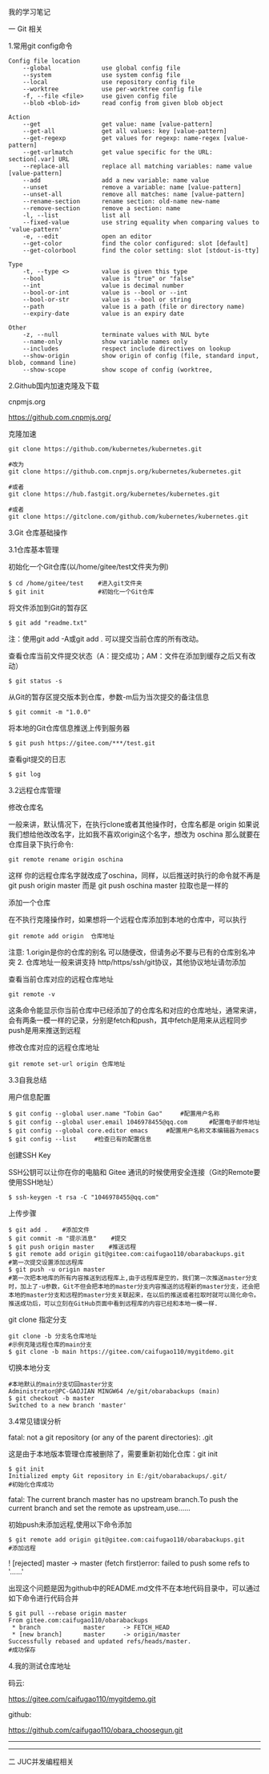 我的学习笔记

一 Git 相关

1.常用git config命令

    Config file location
        --global              use global config file
        --system              use system config file
        --local               use repository config file
        --worktree            use per-worktree config file
        -f, --file <file>     use given config file
        --blob <blob-id>      read config from given blob object
    
    Action
        --get                 get value: name [value-pattern]
        --get-all             get all values: key [value-pattern]
        --get-regexp          get values for regexp: name-regex [value-pattern]
        --get-urlmatch        get value specific for the URL: section[.var] URL
        --replace-all         replace all matching variables: name value [value-pattern]
        --add                 add a new variable: name value
        --unset               remove a variable: name [value-pattern]
        --unset-all           remove all matches: name [value-pattern]
        --rename-section      rename section: old-name new-name
        --remove-section      remove a section: name
        -l, --list            list all
        --fixed-value         use string equality when comparing values to 'value-pattern'
        -e, --edit            open an editor
        --get-color           find the color configured: slot [default]
        --get-colorbool       find the color setting: slot [stdout-is-tty]
    
    Type
        -t, --type <>         value is given this type
        --bool                value is "true" or "false"
        --int                 value is decimal number
        --bool-or-int         value is --bool or --int
        --bool-or-str         value is --bool or string
        --path                value is a path (file or directory name)
        --expiry-date         value is an expiry date
    
    Other
        -z, --null            terminate values with NUL byte
        --name-only           show variable names only
        --includes            respect include directives on lookup
        --show-origin         show origin of config (file, standard input, blob, command line)
        --show-scope          show scope of config (worktree, 



2.Github国内加速克隆及下载

cnpmjs.org

https://github.com.cnpmjs.org/

克隆加速

    git clone https://github.com/kubernetes/kubernetes.git
    
    #改为
    git clone https://github.com.cnpmjs.org/kubernetes/kubernetes.git
    
    #或者
    git clone https://hub.fastgit.org/kubernetes/kubernetes.git
    
    #或者
    git clone https://gitclone.com/github.com/kubernetes/kubernetes.git



3.Git 仓库基础操作

3.1仓库基本管理

初始化一个Git仓库(以/home/gitee/test文件夹为例)

    $ cd /home/gitee/test    #进入git文件夹
    $ git init               #初始化一个Git仓库

将文件添加到Git的暂存区

    $ git add "readme.txt" 

注：使用git add -A或git add . 可以提交当前仓库的所有改动。

查看仓库当前文件提交状态（A：提交成功；AM：文件在添加到缓存之后又有改动）

    $ git status -s

从Git的暂存区提交版本到仓库，参数-m后为当次提交的备注信息

    $ git commit -m "1.0.0"

将本地的Git仓库信息推送上传到服务器

    $ git push https://gitee.com/***/test.git

查看git提交的日志

    $ git log

3.2远程仓库管理

修改仓库名

一般来讲，默认情况下，在执行clone或者其他操作时，仓库名都是 origin 如果说我们想给他改改名字，比如我不喜欢origin这个名字，想改为 oschina 那么就要在仓库目录下执行命令:

    git remote rename origin oschina

这样 你的远程仓库名字就改成了oschina，同样，以后推送时执行的命令就不再是git push origin master 而是 git push oschina master 拉取也是一样的

添加一个仓库

在不执行克隆操作时，如果想将一个远程仓库添加到本地的仓库中，可以执行

    git remote add origin  仓库地址

注意: 1.origin是你的仓库的别名 可以随便改，但请务必不要与已有的仓库别名冲突 2. 仓库地址一般来讲支持 http/https/ssh/git协议，其他协议地址请勿添加

查看当前仓库对应的远程仓库地址

    git remote -v

这条命令能显示你当前仓库中已经添加了的仓库名和对应的仓库地址，通常来讲，会有两条一模一样的记录，分别是fetch和push，其中fetch是用来从远程同步 push是用来推送到远程

修改仓库对应的远程仓库地址

    git remote set-url origin 仓库地址

3.3自我总结

用户信息配置

    $ git config --global user.name "Tobin Gao"		#配置用户名称
    $ git config --global user.email 1046978455@qq.com		#配置电子邮件地址
    $ git config --global core.editor emacs		#配置用户名称文本编辑器为emacs
    $ git config --list		#检查已有的配置信息

创建SSH Key

SSH公钥可以让你在你的电脑和 Gitee 通讯的时候使用安全连接（Git的Remote要使用SSH地址）

    $ ssh-keygen -t rsa -C "1046978455@qq.com"

上传步骤

    $ git add .    #添加文件
    $ git commit -m "提示消息"    #提交
    $ git push origin master    #推送远程
    $ git remote add origin git@gitee.com:caifugao110/obarabackups.git
    #第一次提交设置添加远程库
    $ git push -u origin master
    #第一次把本地库的所有内容推送到远程库上,由于远程库是空的，我们第一次推送master分支时，加上了-u参数，Git不但会把本地的master分支内容推送的远程新的master分支，还会把本地的master分支和远程的master分支关联起来，在以后的推送或者拉取时就可以简化命令。推送成功后，可以立刻在GitHub页面中看到远程库的内容已经和本地一模一样.



git clone 指定分支

    git clone -b 分支名仓库地址
    #示例克隆远程仓库的main分支
    $ git clone -b main https://gitee.com/caifugao110/mygitdemo.git

切换本地分支

    #本地默认的main分支切回master分支
    Administrator@PC-GAOJIAN MINGW64 /e/git/obarabackups (main)
    $ git checkout -b master
    Switched to a new branch 'master'

3.4常见错误分析

fatal: not a git repository (or any of the parent directories): .git

这是由于本地版本管理仓库被删除了，需要重新初始化仓库：git init

    $ git init
    Initialized empty Git repository in E:/git/obarabackups/.git/
    #初始化仓库成功

fatal: The current branch master has no upstream branch.To push the current branch and set the remote as upstream,use......

初始push未添加远程,使用以下命令添加

    $ git remote add origin git@gitee.com:caifugao110/obarabackups.git
    #添加远程

! [rejected]        master -> master (fetch first)error: failed to push some refs to '......'

出现这个问题是因为github中的README.md文件不在本地代码目录中，可以通过如下命令进行代码合并

    $ git pull --rebase origin master
    From gitee.com:caifugao110/obarabackups
     * branch            master     -> FETCH_HEAD
     * [new branch]      master     -> origin/master
    Successfully rebased and updated refs/heads/master.
    #成功保存



4.我的测试仓库地址

码云:

https://gitee.com/caifugao110/mygitdemo.git

github:

https://github.com/caifugao110/obara_choosegun.git



---

---

二 JUC并发编程相关


